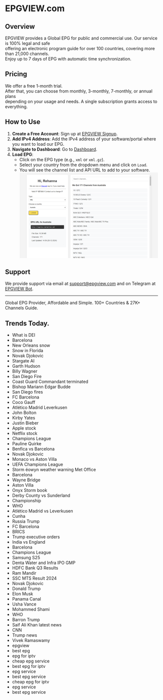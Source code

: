 # EPGVIEW.com



## Overview
EPGVIEW provides a Global EPG for public and commercial use. Our service is 100% legal and safe\
offering an electronic program guide for over 100 countries, covering more than 21,000 channels.\
Enjoy up to 7 days of EPG with automatic time synchronization.

## Pricing
We offer a free 1-month trial. \
After that, you can choose from monthly, 3-monthly, 7-monthly, or annual plans \
depending on your usage and needs. A single subscription grants access to everything.

## How to Use
1. **Create a Free Account**: Sign up at [EPGVIEW Signup](https://epgview.com/signup.php).
2. **Add IPv4 Address**: Add the IPv4 address of your software/portal where you want to load our EPG.
3. **Navigate to Dashboard**: Go to [Dashboard](https://epgview.com/dashboard.php).
4. **Load EPG**:
   - Click on the EPG type (e.g., `xml` or `xml.gz`).
   - Select your country from the dropdown menu and click on `Load`.
   - You will see the channel list and API URL to add to your software.
![EPGVIEW](img/dashboard.png)
## Support
We provide support via email at [support@epgview.com](mailto:support@epgview.com) and on Telegram at [EPGVIEW Bot](https://t.me/epgview_bot).

---

Global EPG Provider, Affordable and Simple. 100+ Countries & 27K+ Channels Guide.

## Trends Today.

- What is DEI
- Barcelona
- New Orleans snow
- Snow in Florida
- Novak Djokovic
- Stargate AI
- Garth Hudson
- Billy Wagner
- San Diego Fire
- Coast Guard Commandant terminated
- Bishop Mariann Edgar Budde
- San Diego fires
- FC Barcelona
- Coco Gauff
- Atlético Madrid  Leverkusen
- John Bolton
- Kirby Yates
- Justin Bieber
- Apple stock
- Netflix stock
- Champions League
- Pauline Quirke
- Benfica vs Barcelona
- Novak Djokovic
- Monaco vs Aston Villa
- UEFA Champions League
- Storm éowyn weather warning Met Office
- Barcelona
- Wayne Bridge
- Aston Villa
- Onyx Storm book
- Derby County vs Sunderland
- Championship
- WHO
- Atlético Madrid vs Leverkusen
- Cunha
- Russia Trump
- FC Barcelona
- BRICS
- Trump executive orders
- India vs England
- Barcelona
- Champions League
- Samsung S25
- Denta Water and Infra IPO GMP
- HDFC Bank Q3 Results
- Ram Mandir
- SSC MTS Result 2024
- Novak Djokovic
- Donald Trump
- Elon Musk
- Panama Canal
- Usha Vance
- Mohammed Shami
- WHO
- Barron Trump
- Saif Ali Khan latest news
- CNN
- Trump news
- Vivek Ramaswamy
- epgview
- best epg
- epg for iptv
- cheap epg service
- best epg for iptv
- epg service
- best epg service
- cheap epg for iptv
- epg service
- best epg service
